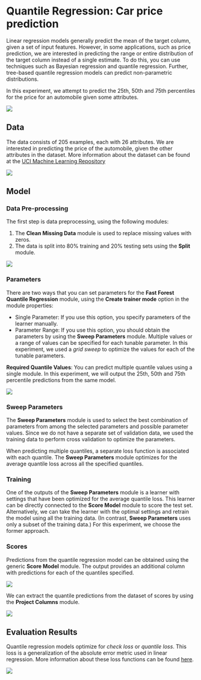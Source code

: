 # Quantile Regression: Car price prediction

Linear regression models generally predict the mean of the target column, given a set of input features. However, in some applications, such as price prediction, we are interested in predicting the range or entire distribution of the target column instead of a single estimate. To do this, you can use techniques such as Bayesian regression and quantile regression. Further, tree-based quantile regression models can predict non-parametric distributions.

In this experiment, we attempt to predict the 25th, 50th and 75th percentiles for the price for an automobile given some attributes.

![][image7]

## Data
The data consists of 205 examples, each with 26 attributes. We are interested in predicting the price of the automobile, given the other attributes in the dataset. More information about the dataset can be found at the [UCI Machine Learning Repository](https://archive.ics.uci.edu/ml/datasets/Automobile)

![][image1]

## Model
### Data Pre-processing
The first step is data preprocessing, using the following modules:

 1. The **Clean Missing Data** module is used to replace missing values with zeros.
 2. The data is split into 80% training and 20% testing sets using the **Split** module.

![][image2]

### Parameters
There are two ways that you can set parameters for the **Fast Forest Quantile Regression** module, using the **Create trainer mode**  option in the module properties:

 * Single Parameter: If you use this option, you specify parameters of the learner manually.
 * Parameter Range: If you use this option, you should obtain the parameters by using the **Sweep Parameters** module. Multiple values or a range of values can be specified for each tunable parameter. In this experiment, we used a _grid sweep_ to optimize the values for each of the tunable parameters.

__Required Quantile Values__: You can predict multiple quantile values using a single module. In this experiment, we will output the 25th, 50th and 75th percentile predictions from the same model.

![][image3]

### Sweep Parameters
The **Sweep Parameters** module is used to select the best combination of parameters from among the selected parameters and possible parameter values. Since we do not have a separate set of validation data, we used the training data to perform cross validation to optimize the parameters.

When predicting multiple quantiles, a separate loss function is associated with each quantile. The **Sweep Parameters** module optimizes for the average quantile loss across all the specified quantiles.

### Training
One of the outputs of the **Sweep Parameters** module is a learner with settings that have been optimized for the average quantile loss. This learner can be directly connected to the **Score Model** module to score the test set. Alternatively, we can take the learner with the optimal settings and retrain the model using all the training data. (In contrast, **Sweep Parameters** uses only a subset of the training data.) For this experiment, we choose the former approach.

### Scores
Predictions from the quantile regression model can be obtained using the generic **Score Model** module. The output provides an additional column with predictions for each of the quantiles specified.


![][image4]

We can extract the quantile predictions from the dataset of scores by using the **Project Columns** module.

![][image6]

## Evaluation Results
Quantile regression models optimize for _check loss_ or _quantile loss_. This loss is a generalization of the absolute error metric used in linear regression. More information about these loss functions can be found [here](http://en.wikipedia.org/wiki/Quantile_regression).

![][image5]

<!-- images -->
[image1]:http://az712634.vo.msecnd.net/samplesimg/v1/38/data.png
[image2]:http://az712634.vo.msecnd.net/samplesimg/v1/38/pre-process.PNG
[image3]:http://az712634.vo.msecnd.net/samplesimg/v1/38/parameters.png
[image4]:http://az712634.vo.msecnd.net/samplesimg/v1/38/scores.PNG
[image5]:http://az712634.vo.msecnd.net/samplesimg/v1/38/evaluation.PNG
[image6]:http://az712634.vo.msecnd.net/samplesimg/v1/38/quantiles.PNG
[image7]:http://az712634.vo.msecnd.net/samplesimg/v1/38/full-experiment.PNG

